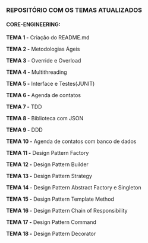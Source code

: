 ### REPOSITÓRIO COM OS TEMAS ATUALIZADOS

#### CORE-ENGINEERING:

**TEMA 1 -** Criação do README.md

**TEMA 2 -** Metodologias Ágeis

**TEMA 3 -** Override e Overload

**TEMA 4 -** Multithreading

**TEMA 5 -** Interface e Testes(JUNIT)

**TEMA 6 -** Agenda de contatos

**TEMA 7 -** TDD

**TEMA 8 -** Biblioteca com JSON

**TEMA 9 -** DDD

**TEMA 10 -** Agenda de contatos com banco de dados

**TEMA 11 -** Design Pattern Factory

**TEMA 12 -** Design Pattern Builder

**TEMA 13 -** Design Pattern Strategy

**TEMA 14 -** Design Pattern Abstract Factory e Singleton

**TEMA 15 -** Design Pattern Template Method

**TEMA 16 -** Design Pattern Chain of Responsibility

**TEMA 17 -** Design Pattern Command

**TEMA 18 -** Design Pattern Decorator

